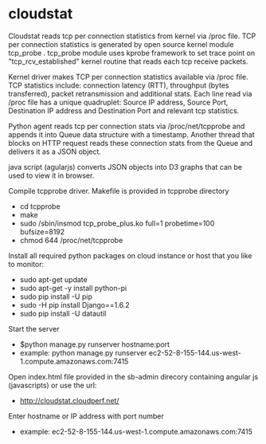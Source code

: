 # cloudstat 

Cloudstat reads tcp per connection statistics from kernel via /proc file.  TCP per connection statistics is generated by open source kernel module tcp_probe . tcp_probe module uses kprobe framework to set trace point on "tcp_rcv_established" kernel routine that reads each tcp receive packets. 

Kernel driver makes TCP per connection statistics available via /proc file. TCP statistics include: connection latency (RTT), throughput (bytes transferred), packet retransmission and additional stats. Each line read via /proc file has a unique quadruplet: Source IP address, Source Port, Destination IP address and Destination Port and relevant tcp statistics. 

Python agent reads tcp per connection stats via /proc/net/tcpprobe and appends it into Queue data structure with a timestamp. Another thread that blocks on HTTP request reads these connection stats from the Queue and delivers it as a JSON object. 

java script (agularjs) converts JSON objects into D3 graphs that can be used to view it in browser. 

Compile tcpprobe driver. Makefile is provided in tcpprobe directory
 - cd tcpprobe
 - make 
 - sudo /sbin/insmod tcp_probe_plus.ko full=1 probetime=100 bufsize=8192
 - chmod 644 /proc/net/tcpprobe

Install all required python packages on cloud instance or host that you like to monitor:

 - sudo apt-get update
 - sudo apt-get -y install python-pi
 - sudo pip install -U pip
 - sudo -H pip install Django==1.6.2
 - sudo pip install -U datautil

Start the server
 - $python manage.py runserver hostname:port
 - example: python manage.py runserver ec2-52-8-155-144.us-west-1.compute.amazonaws.com:7415

Open index.html file provided in the sb-admin direcory containing angular js (javascripts) or use the 
url:
 - http://cloudstat.cloudperf.net/

Enter hostname or IP address with port number

 - example: ec2-52-8-155-144.us-west-1.compute.amazonaws.com:7415



